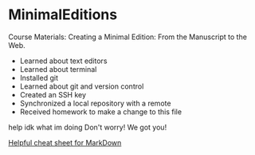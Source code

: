 # MinimalEditions

Course Materials: Creating a Minimal Edition: From the Manuscript to the Web.

- Learned about text editors
- Learned about terminal
- Installed git
- Learned about git and version control
- Created an SSH key 
- Synchronized a local repository with a remote
- Received homework to make a change to this file


help idk what im doing
Don't worry! We got you!

[Helpful cheat sheet for MarkDown](https://github.com/adam-p/markdown-here/wiki/Markdown-Cheatsheet)

